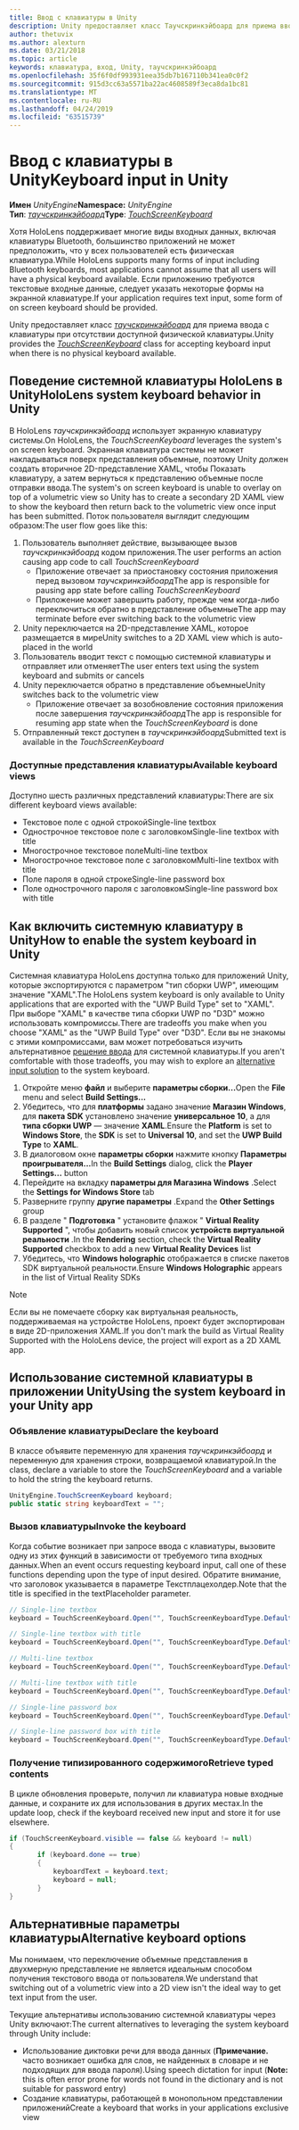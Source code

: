 ```yaml
---
title: Ввод с клавиатуры в Unity
description: Unity предоставляет класс Таучскринкэйбоард для приема ввода с клавиатуры при отсутствии доступной физической клавиатуры.
author: thetuvix
ms.author: alexturn
ms.date: 03/21/2018
ms.topic: article
keywords: клавиатура, вход, Unity, таучскринкэйбоард
ms.openlocfilehash: 35f6f0df993931eea35db7b167110b341ea0c0f2
ms.sourcegitcommit: 915d3cc63a5571ba22ac4608589f3eca8da1bc81
ms.translationtype: MT
ms.contentlocale: ru-RU
ms.lasthandoff: 04/24/2019
ms.locfileid: "63515739"
---
```

# <a name="keyboard-input-in-unity"></a><span data-ttu-id="3c8b7-104">Ввод с клавиатуры в Unity</span><span class="sxs-lookup"><span data-stu-id="3c8b7-104">Keyboard input in Unity</span></span>

<span data-ttu-id="3c8b7-105">**Имен** *UnityEngine*</span><span class="sxs-lookup"><span data-stu-id="3c8b7-105">**Namespace:** *UnityEngine*</span></span><br>
 <span data-ttu-id="3c8b7-106">**Тип**: *[таучскринкэйбоард](http://docs.unity3d.com/ScriptReference/TouchScreenKeyboard.html)*</span><span class="sxs-lookup"><span data-stu-id="3c8b7-106">**Type**: *[TouchScreenKeyboard](http://docs.unity3d.com/ScriptReference/TouchScreenKeyboard.html)*</span></span>

<span data-ttu-id="3c8b7-107">Хотя HoloLens поддерживает многие виды входных данных, включая клавиатуры Bluetooth, большинство приложений не может предположить, что у всех пользователей есть физическая клавиатура.</span><span class="sxs-lookup"><span data-stu-id="3c8b7-107">While HoloLens supports many forms of input including Bluetooth keyboards, most applications cannot assume that all users will have a physical keyboard available.</span></span> <span data-ttu-id="3c8b7-108">Если приложению требуются текстовые входные данные, следует указать некоторые формы на экранной клавиатуре.</span><span class="sxs-lookup"><span data-stu-id="3c8b7-108">If your application requires text input, some form of on screen keyboard should be provided.</span></span>

<span data-ttu-id="3c8b7-109">Unity предоставляет класс *[таучскринкэйбоард](http://docs.unity3d.com/ScriptReference/TouchScreenKeyboard.html)* для приема ввода с клавиатуры при отсутствии доступной физической клавиатуры.</span><span class="sxs-lookup"><span data-stu-id="3c8b7-109">Unity provides the *[TouchScreenKeyboard](http://docs.unity3d.com/ScriptReference/TouchScreenKeyboard.html)* class for accepting keyboard input when there is no physical keyboard available.</span></span>

## <a name="hololens-system-keyboard-behavior-in-unity"></a><span data-ttu-id="3c8b7-110">Поведение системной клавиатуры HoloLens в Unity</span><span class="sxs-lookup"><span data-stu-id="3c8b7-110">HoloLens system keyboard behavior in Unity</span></span>

<span data-ttu-id="3c8b7-111">В HoloLens *таучскринкэйбоард* использует экранную клавиатуру системы.</span><span class="sxs-lookup"><span data-stu-id="3c8b7-111">On HoloLens, the *TouchScreenKeyboard* leverages the system's on screen keyboard.</span></span> <span data-ttu-id="3c8b7-112">Экранная клавиатура системы не может накладываться поверх представления объемные, поэтому Unity должен создать вторичное 2D-представление XAML, чтобы Показать клавиатуру, а затем вернуться к представлению объемные после отправки ввода.</span><span class="sxs-lookup"><span data-stu-id="3c8b7-112">The system's on screen keyboard is unable to overlay on top of a volumetric view so Unity has to create a secondary 2D XAML view to show the keyboard then return back to the volumetric view once input has been submitted.</span></span> <span data-ttu-id="3c8b7-113">Поток пользователя выглядит следующим образом:</span><span class="sxs-lookup"><span data-stu-id="3c8b7-113">The user flow goes like this:</span></span>
1. <span data-ttu-id="3c8b7-114">Пользователь выполняет действие, вызывающее вызов *таучскринкэйбоард* кодом приложения.</span><span class="sxs-lookup"><span data-stu-id="3c8b7-114">The user performs an action causing app code to call *TouchScreenKeyboard*</span></span>
    * <span data-ttu-id="3c8b7-115">Приложение отвечает за приостановку состояния приложения перед вызовом *таучскринкэйбоард*</span><span class="sxs-lookup"><span data-stu-id="3c8b7-115">The app is responsible for pausing app state before calling *TouchScreenKeyboard*</span></span>
    * <span data-ttu-id="3c8b7-116">Приложение может завершить работу, прежде чем когда-либо переключиться обратно в представление объемные</span><span class="sxs-lookup"><span data-stu-id="3c8b7-116">The app may terminate before ever switching back to the volumetric view</span></span>
2. <span data-ttu-id="3c8b7-117">Unity переключается на 2D-представление XAML, которое размещается в мире</span><span class="sxs-lookup"><span data-stu-id="3c8b7-117">Unity switches to a 2D XAML view which is auto-placed in the world</span></span>
3. <span data-ttu-id="3c8b7-118">Пользователь вводит текст с помощью системной клавиатуры и отправляет или отменяет</span><span class="sxs-lookup"><span data-stu-id="3c8b7-118">The user enters text using the system keyboard and submits or cancels</span></span>
4. <span data-ttu-id="3c8b7-119">Unity переключается обратно в представление объемные</span><span class="sxs-lookup"><span data-stu-id="3c8b7-119">Unity switches back to the volumetric view</span></span>
    * <span data-ttu-id="3c8b7-120">Приложение отвечает за возобновление состояния приложения после завершения *таучскринкэйбоард*</span><span class="sxs-lookup"><span data-stu-id="3c8b7-120">The app is responsible for resuming app state when the *TouchScreenKeyboard* is done</span></span>
5. <span data-ttu-id="3c8b7-121">Отправленный текст доступен в *таучскринкэйбоард*</span><span class="sxs-lookup"><span data-stu-id="3c8b7-121">Submitted text is available in the *TouchScreenKeyboard*</span></span>

### <a name="available-keyboard-views"></a><span data-ttu-id="3c8b7-122">Доступные представления клавиатуры</span><span class="sxs-lookup"><span data-stu-id="3c8b7-122">Available keyboard views</span></span>

<span data-ttu-id="3c8b7-123">Доступно шесть различных представлений клавиатуры:</span><span class="sxs-lookup"><span data-stu-id="3c8b7-123">There are six different keyboard views available:</span></span>
* <span data-ttu-id="3c8b7-124">Текстовое поле с одной строкой</span><span class="sxs-lookup"><span data-stu-id="3c8b7-124">Single-line textbox</span></span>
* <span data-ttu-id="3c8b7-125">Однострочное текстовое поле с заголовком</span><span class="sxs-lookup"><span data-stu-id="3c8b7-125">Single-line textbox with title</span></span>
* <span data-ttu-id="3c8b7-126">Многострочное текстовое поле</span><span class="sxs-lookup"><span data-stu-id="3c8b7-126">Multi-line textbox</span></span>
* <span data-ttu-id="3c8b7-127">Многострочное текстовое поле с заголовком</span><span class="sxs-lookup"><span data-stu-id="3c8b7-127">Multi-line textbox with title</span></span>
* <span data-ttu-id="3c8b7-128">Поле пароля в одной строке</span><span class="sxs-lookup"><span data-stu-id="3c8b7-128">Single-line password box</span></span>
* <span data-ttu-id="3c8b7-129">Поле однострочного пароля с заголовком</span><span class="sxs-lookup"><span data-stu-id="3c8b7-129">Single-line password box with title</span></span>

## <a name="how-to-enable-the-system-keyboard-in-unity"></a><span data-ttu-id="3c8b7-130">Как включить системную клавиатуру в Unity</span><span class="sxs-lookup"><span data-stu-id="3c8b7-130">How to enable the system keyboard in Unity</span></span>

<span data-ttu-id="3c8b7-131">Системная клавиатура HoloLens доступна только для приложений Unity, которые экспортируются с параметром "тип сборки UWP", имеющим значение "XAML".</span><span class="sxs-lookup"><span data-stu-id="3c8b7-131">The HoloLens system keyboard is only available to Unity applications that are exported with the "UWP Build Type" set to "XAML".</span></span> <span data-ttu-id="3c8b7-132">При выборе "XAML" в качестве типа сборки UWP по "D3D" можно использовать компромиссы.</span><span class="sxs-lookup"><span data-stu-id="3c8b7-132">There are tradeoffs you make when you choose "XAML" as the "UWP Build Type" over "D3D".</span></span> <span data-ttu-id="3c8b7-133">Если вы не знакомы с этими компромиссами, вам может потребоваться изучить альтернативное [решение ввода](#alternative-keyboard-options) для системной клавиатуры.</span><span class="sxs-lookup"><span data-stu-id="3c8b7-133">If you aren't comfortable with those tradeoffs, you may wish to explore an [alternative input solution](#alternative-keyboard-options) to the system keyboard.</span></span>
1. <span data-ttu-id="3c8b7-134">Откройте меню **файл** и выберите **параметры сборки...**</span><span class="sxs-lookup"><span data-stu-id="3c8b7-134">Open the **File** menu and select **Build Settings...**</span></span>
2. <span data-ttu-id="3c8b7-135">Убедитесь, что для **платформы** задано значение **Магазин Windows**, для **пакета SDK** установлено значение **универсальное 10**, а для **типа сборки UWP** — значение **XAML**.</span><span class="sxs-lookup"><span data-stu-id="3c8b7-135">Ensure the **Platform** is set to **Windows Store**, the **SDK** is set to **Universal 10**, and set the **UWP Build Type** to **XAML**.</span></span>
3. <span data-ttu-id="3c8b7-136">В диалоговом окне **параметры сборки** нажмите кнопку **Параметры проигрывателя...**</span><span class="sxs-lookup"><span data-stu-id="3c8b7-136">In the **Build Settings** dialog, click the **Player Settings...** button</span></span>
4. <span data-ttu-id="3c8b7-137">Перейдите на вкладку **параметры для Магазина Windows** .</span><span class="sxs-lookup"><span data-stu-id="3c8b7-137">Select the **Settings for Windows Store** tab</span></span>
5. <span data-ttu-id="3c8b7-138">Разверните группу **другие параметры** .</span><span class="sxs-lookup"><span data-stu-id="3c8b7-138">Expand the **Other Settings** group</span></span>
6. <span data-ttu-id="3c8b7-139">В разделе " **Подготовка** " установите флажок " **Virtual Reality Supported** ", чтобы добавить новый список **устройств виртуальной реальности** .</span><span class="sxs-lookup"><span data-stu-id="3c8b7-139">In the **Rendering** section, check the **Virtual Reality Supported** checkbox to add a new **Virtual Reality Devices** list</span></span>
7. <span data-ttu-id="3c8b7-140">Убедитесь, что **Windows holographic** отображается в списке пакетов SDK виртуальной реальности.</span><span class="sxs-lookup"><span data-stu-id="3c8b7-140">Ensure **Windows Holographic** appears in the list of Virtual Reality SDKs</span></span>

>[!NOTE]
><span data-ttu-id="3c8b7-141">Если вы не помечаете сборку как виртуальная реальность, поддерживаемая на устройстве HoloLens, проект будет экспортирован в виде 2D-приложения XAML.</span><span class="sxs-lookup"><span data-stu-id="3c8b7-141">If you don't mark the build as Virtual Reality Supported with the HoloLens device, the project will export as a 2D XAML app.</span></span>

## <a name="using-the-system-keyboard-in-your-unity-app"></a><span data-ttu-id="3c8b7-142">Использование системной клавиатуры в приложении Unity</span><span class="sxs-lookup"><span data-stu-id="3c8b7-142">Using the system keyboard in your Unity app</span></span>

### <a name="declare-the-keyboard"></a><span data-ttu-id="3c8b7-143">Объявление клавиатуры</span><span class="sxs-lookup"><span data-stu-id="3c8b7-143">Declare the keyboard</span></span>

<span data-ttu-id="3c8b7-144">В классе объявите переменную для хранения *таучскринкэйбоард* и переменную для хранения строки, возвращаемой клавиатурой.</span><span class="sxs-lookup"><span data-stu-id="3c8b7-144">In the class, declare a variable to store the *TouchScreenKeyboard* and a variable to hold the string the keyboard returns.</span></span>

```cs
UnityEngine.TouchScreenKeyboard keyboard;
public static string keyboardText = "";
```

### <a name="invoke-the-keyboard"></a><span data-ttu-id="3c8b7-145">Вызов клавиатуры</span><span class="sxs-lookup"><span data-stu-id="3c8b7-145">Invoke the keyboard</span></span>

<span data-ttu-id="3c8b7-146">Когда событие возникает при запросе ввода с клавиатуры, вызовите одну из этих функций в зависимости от требуемого типа входных данных.</span><span class="sxs-lookup"><span data-stu-id="3c8b7-146">When an event occurs requesting keyboard input, call one of these functions depending upon the type of input desired.</span></span> <span data-ttu-id="3c8b7-147">Обратите внимание, что заголовок указывается в параметре Текстплацехолдер.</span><span class="sxs-lookup"><span data-stu-id="3c8b7-147">Note that the title is specified in the textPlaceholder parameter.</span></span>

```cs
// Single-line textbox
keyboard = TouchScreenKeyboard.Open("", TouchScreenKeyboardType.Default, false, false, false, false);

// Single-line textbox with title
keyboard = TouchScreenKeyboard.Open("", TouchScreenKeyboardType.Default, false, false, false, false, "Single-line title");

// Multi-line textbox
keyboard = TouchScreenKeyboard.Open("", TouchScreenKeyboardType.Default, false, true, false, false);

// Multi-line textbox with title
keyboard = TouchScreenKeyboard.Open("", TouchScreenKeyboardType.Default, false, true, false, false, "Multi-line Title");

// Single-line password box
keyboard = TouchScreenKeyboard.Open("", TouchScreenKeyboardType.Default, false, false, true, false);

// Single-line password box with title
keyboard = TouchScreenKeyboard.Open("", TouchScreenKeyboardType.Default, false, false, true, false, "Secure Single-line Title");
```

### <a name="retrieve-typed-contents"></a><span data-ttu-id="3c8b7-148">Получение типизированного содержимого</span><span class="sxs-lookup"><span data-stu-id="3c8b7-148">Retrieve typed contents</span></span>

<span data-ttu-id="3c8b7-149">В цикле обновления проверьте, получил ли клавиатура новые входные данные, и сохраните их для использования в других местах.</span><span class="sxs-lookup"><span data-stu-id="3c8b7-149">In the update loop, check if the keyboard received new input and store it for use elsewhere.</span></span>

```cs
if (TouchScreenKeyboard.visible == false && keyboard != null)
{
       if (keyboard.done == true)
       {
           keyboardText = keyboard.text;
           keyboard = null;
       }
}
```

## <a name="alternative-keyboard-options"></a><span data-ttu-id="3c8b7-150">Альтернативные параметры клавиатуры</span><span class="sxs-lookup"><span data-stu-id="3c8b7-150">Alternative keyboard options</span></span>

<span data-ttu-id="3c8b7-151">Мы понимаем, что переключение объемные представления в двухмерную представление не является идеальным способом получения текстового ввода от пользователя.</span><span class="sxs-lookup"><span data-stu-id="3c8b7-151">We understand that switching out of a volumetric view into a 2D view isn't the ideal way to get text input from the user.</span></span>

<span data-ttu-id="3c8b7-152">Текущие альтернативы использованию системной клавиатуры через Unity включают:</span><span class="sxs-lookup"><span data-stu-id="3c8b7-152">The current alternatives to leveraging the system keyboard through Unity include:</span></span>
* <span data-ttu-id="3c8b7-153">Использование диктовки речи для ввода данных (<b>Примечание.</b> часто возникает ошибка для слов, не найденных в словаре и не подходящих для ввода пароля).</span><span class="sxs-lookup"><span data-stu-id="3c8b7-153">Using speech dictation for input (<b>Note:</b> this is often error prone for words not found in the dictionary and is not suitable for password entry)</span></span>
* <span data-ttu-id="3c8b7-154">Создание клавиатуры, работающей в монопольном представлении приложений</span><span class="sxs-lookup"><span data-stu-id="3c8b7-154">Create a keyboard that works in your applications exclusive view</span></span>
